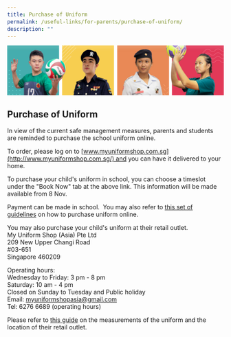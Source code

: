 ```yaml
---
title: Purchase of Uniform
permalink: /useful-links/for-parents/purchase-of-uniform/
description: ""
---
```


![](/images/Our%20School/subbanner.jpg)

## Purchase of Uniform

In view of the current safe management measures, parents and students are reminded to purchase the school uniform online.  
  

To order, please log on to [www.myuniformshop.com.sg](http://www.myuniformshop.com.sg/) and you can have it delivered to your home.

To purchase your child's uniform in school, you can choose a timeslot under the "Book Now" tab at the above link. This information will be made available from 8 Nov.

Payment can be made in school.  You may also refer to [this set of guidelines](/files/Useful%20Links/For%20Parents/My%20Uniform%20Shop%20ASIA%20Pte%20Ltd%20-%20General%20Guide%20to%20Online%20Purchase.pdf) on how to purchase uniform online.   
  
You may also purchase your child's uniform at their retail outlet.  
My Uniform Shop (Asia) Pte Ltd  
209 New Upper Changi Road  
#03-651  
Singapore 460209  
  
Operating hours:  
Wednesday to Friday: 3 pm - 8 pm  
Saturday: 10 am - 4 pm  
Closed on Sunday to Tuesday and Public holiday  
Email: <a href="mailto:myuniformshopasia@gmail.com">myuniformshopasia@gmail.com</a>  
Tel: 6276 6689 (operating hours)  

  

Please refer to [this guide](/files/Useful%20Links/For%20Parents/001%20My%20Uniform%20Shop%20ASIA%20Pte%20Ltd%20-%20General%20Guide%20for%20Online%20Purchase%20%20Booking%20Updated%20Oct%202021.pdf) on the measurements of the uniform and the location of their retail outlet.